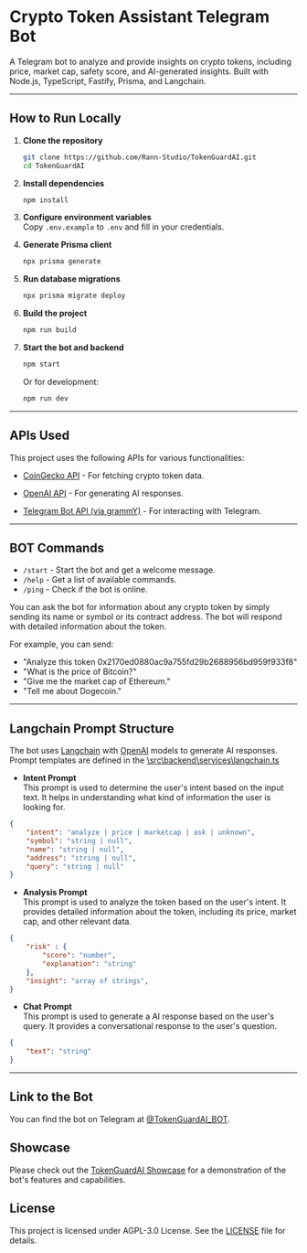 # Crypto Token Assistant Telegram Bot

A Telegram bot to analyze and provide insights on crypto tokens, including price, market cap, safety score, and AI-generated insights. Built with Node.js, TypeScript, Fastify, Prisma, and Langchain.

---

## How to Run Locally

1. **Clone the repository**  
   ```sh
   git clone https://github.com/Rann-Studio/TokenGuardAI.git
   cd TokenGuardAI
   ```

2. **Install dependencies**  
   ```sh
   npm install
   ```

3. **Configure environment variables**  
   Copy `.env.example` to `.env` and fill in your credentials.

4. **Generate Prisma client**  
   ```sh
   npx prisma generate
   ```

5. **Run database migrations**  
   ```sh
   npx prisma migrate deploy
   ```

6. **Build the project**  
   ```sh
   npm run build
   ```

7. **Start the bot and backend**  
   ```sh
   npm start
   ```
   Or for development:
   ```sh
   npm run dev
   ```

---

## APIs Used
This project uses the following APIs for various functionalities:
- [CoinGecko API](https://www.coingecko.com/en/api) - For fetching crypto token data.

- [OpenAI API](https://platform.openai.com/docs/api-reference) - For generating AI responses.

- [Telegram Bot API (via grammY)](https://grammy.dev/) - For interacting with Telegram.

---

## BOT Commands
- `/start` - Start the bot and get a welcome message.
- `/help` - Get a list of available commands.
- `/ping` - Check if the bot is online.

You can ask the bot for information about any crypto token by simply sending its name or symbol or its contract address. The bot will respond with detailed information about the token.

For example, you can send:
- "Analyze this token 0x2170ed0880ac9a755fd29b2688956bd959f933f8"
- "What is the price of Bitcoin?"
- "Give me the market cap of Ethereum."
- "Tell me about Dogecoin."

---

## Langchain Prompt Structure
The bot uses [Langchain](https://js.langchain.com) with [OpenAI](https://openai.com) models to generate AI responses.
Prompt templates are defined in the [\src\backend\services\langchain.ts](\src\backend\services\langchain.ts)

- **Intent Prompt**  
  This prompt is used to determine the user's intent based on the input text. It helps in understanding what kind of information the user is looking for.

```json
{
    "intent": "analyze | price | marketcap | ask | unknown",
    "symbol": "string | null",
    "name": "string | null",
    "address": "string | null",
    "query": "string | null"
}
```

- **Analysis Prompt**  
  This prompt is used to analyze the token based on the user's intent. It provides detailed information about the token, including its price, market cap, and other relevant data.

```json
{
    "risk" : {
        "score": "number",
        "explanation": "string"
    },
    "insight": "array of strings",
}
```

- **Chat Prompt**  
  This prompt is used to generate a AI response based on the user's query. It provides a conversational response to the user's question.
```json
{
    "text": "string"
}
```

---

## Link to the Bot
You can find the bot on Telegram at [@TokenGuardAI_BOT](https://t.me/TokenGuardAI_BOT).

## Showcase
Please check out the [TokenGuardAI Showcase](https://files.catbox.moe/0x0rs6.mp4) for a demonstration of the bot's features and capabilities.

## License
This project is licensed under AGPL-3.0 License. See the [LICENSE](LICENSE) file for details.